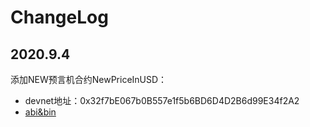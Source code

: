 # ChangeLog

## 2020.9.4
添加NEW预言机合约NewPriceInUSD：
- devnet地址：0x32f7bE067b0B557e1f5b6BD6D4D2B6d99E34f2A2
- [abi&bin](https://gitlab.newtonproject.org/hep/newswap-periphery/-/blob/develop/generate/NewPriceInUSD.json)